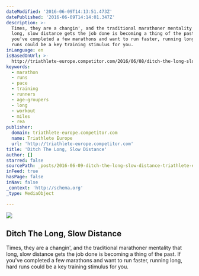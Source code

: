 ```yaml
---
dateModified: '2016-06-09T14:13:51.473Z'
datePublished: '2016-06-09T14:14:01.347Z'
description: >-
  Times, they are a changin', and the traditional marathoner mentality that
  long, slow distance gets the job done is becoming a thing of the past. If
  you've completed a few marathons and want to run faster, running long, hard
  runs could be a key training stimulus for you.
inLanguage: en
isBasedOnUrl: >-
  http://triathlete-europe.competitor.com/2016/06/08/ditch-the-long-slow-distance
keywords:
  - marathon
  - runs
  - pace
  - training
  - runners
  - age-groupers
  - long
  - workout
  - miles
  - rea
publisher:
  domain: triathlete-europe.competitor.com
  name: Triathlete Europe
  url: 'http://triathlete-europe.competitor.com'
title: 'Ditch The Long, Slow Distance'
author: []
starred: false
sourcePath: _posts/2016-06-09-ditch-the-long-slow-distance-triathlete-europe.md
inFeed: true
hasPage: false
inNav: false
_context: 'http://schema.org'
_type: MediaObject

---
```

<article style=""><img src="https://s3-us-west-2.amazonaws.com/the-grid-img/p/745bd446481be2591e6d00d20ef15b9cbf2c4d58.png" /><h1>Ditch The Long, Slow Distance</h1><p>Times, they are a changin', and the traditional marathoner mentality that long, slow distance gets the job done is becoming a thing of the past. If you've completed a few marathons and want to run faster, running long, hard runs could be a key training stimulus for you.</p></article>